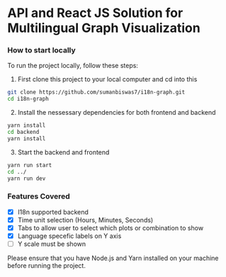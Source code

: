# API and React JS Solution for Multilingual Graph Visualization

### How to start locally

To run the project locally, follow these steps:

1. First clone this project to your local computer and cd into this

```sh
git clone https://github.com/sumanbiswas7/i18n-graph.git
cd i18n-graph
```

2. Install the nessessary dependencies for both frontend and backend

```sh
yarn install
cd backend
yarn install
```

3. Start the backend and frontend

```sh
yarn run start
cd ../
yarn run dev
```

### Features Covered

- [x] I18n supported backend
- [x] Time unit selection (Hours, Minutes, Seconds)
- [x] Tabs to allow user to select which plots or combination to show
- [x] Language specefic labels on Y axis
- [ ] Y scale must be shown

Please ensure that you have Node.js and Yarn installed on your machine before running the project.
